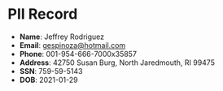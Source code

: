 # PII Record
- **Name**: Jeffrey Rodriguez
- **Email**: gespinoza@hotmail.com
- **Phone**: 001-954-666-7000x35857
- **Address**: 42750 Susan Burg, North Jaredmouth, RI 99475
- **SSN**: 759-59-5143
- **DOB**: 2021-01-29
